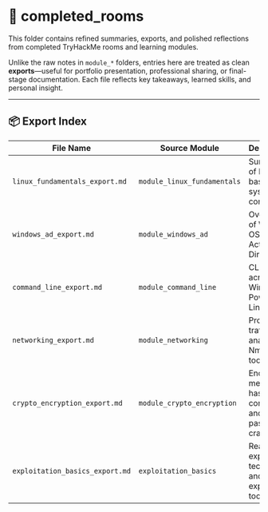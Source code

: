 # 📁 completed_rooms

This folder contains refined summaries, exports, and polished reflections from completed TryHackMe rooms and learning modules.

Unlike the raw notes in `module_*` folders, entries here are treated as clean **exports**—useful for portfolio presentation, professional sharing, or final-stage documentation. Each file reflects key takeaways, learned skills, and personal insight.

---

## 📦 Export Index

| File Name                    | Source Module             | Description                                                  |
|-----------------------------|---------------------------|--------------------------------------------------------------|
| `linux_fundamentals_export.md`     | `module_linux_fundamentals`   | Summary of Linux basics and system control                   |
| `windows_ad_export.md`             | `module_windows_ad`           | Overview of Windows OS and Active Directory                  |
| `command_line_export.md`          | `module_command_line`         | CLI skills across Windows, PowerShell, Linux                 |
| `networking_export.md`            | `module_networking`           | Protocols, traffic analysis, Nmap, and tools                 |
| `crypto_encryption_export.md`     | `module_crypto_encryption`    | Encryption methods, hashing concepts, and password cracking  |
| `exploitation_basics_export.md`   | `exploitation_basics`         | Real-world exploitation techniques and post-exploitation tools |
